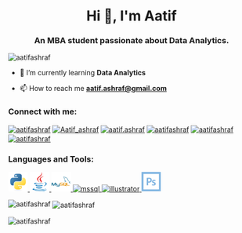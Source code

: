<!--### Hi there 👋


**aatifashraf/aatifashraf** is a ✨ _special_ ✨ repository because its `README.md` (this file) appears on your GitHub profile.

Here are some ideas to get you started:

- 🔭 I’m currently working on ...
- 🌱 I’m currently learning ...
- 👯 I’m looking to collaborate on ...
- 🤔 I’m looking for help with ...
- 💬 Ask me about ...
- 📫 How to reach me: ...
- 😄 Pronouns: ...
- ⚡ Fun fact: ...
-->

<h1 align="center">Hi 👋, I'm Aatif</h1>
<h3 align="center">An MBA student passionate about Data Analytics.</h3>

<p align="left"> <img src="https://komarev.com/ghpvc/?username=aatifashraf&label=Profile%20views&color=0080c0&style=flat-square" alt="aatifashraf" /> </p>

- 🌱 I’m currently learning **Data Analytics**

- 📫 How to reach me **aatif.ashraf@gmail.com**

<h3 align="left">Connect with me:</h3>
<p align="left">
<a href="https://www.linkedin.com/in/aatifashraf" target="blank"><img align="center" src="https://raw.githubusercontent.com/rahuldkjain/github-profile-readme-generator/master/src/images/icons/Social/linked-in-alt.svg" alt="aatifashraf" height="30" width="40" /></a>
<a href="https://www.twitter.com/aatif_ashraf" target="blank"><img align="center" src="https://raw.githubusercontent.com/rahuldkjain/github-profile-readme-generator/master/src/images/icons/Social/twitter.svg" alt="Aatif_ashraf" height="30" width="40" /></a>
<a href="https://www.instagram.com/aatif.ashraf" target="blank"><img align="center" src="https://raw.githubusercontent.com/rahuldkjain/github-profile-readme-generator/master/src/images/icons/Social/instagram.svg" alt="aatif.ashraf" height="30" width="40" /></a>
<a href="https://www.facebook.com/aatifsashraf" target="blank"><img align="center" src="https://raw.githubusercontent.com/rahuldkjain/github-profile-readme-generator/master/src/images/icons/Social/facebook.svg" alt="aatifashraf" height="30" width="40" /></a>
<a href="https://www.behance.net/aatifashraf" target="blank"><img align="center" src="https://raw.githubusercontent.com/rahuldkjain/github-profile-readme-generator/master/src/images/icons/Social/behance.svg" alt="aatifashraf" height="30" width="40" /></a>
<a href="https://www.kaggle.com/aatifashraf" target="blank"><img align="center" src="https://raw.githubusercontent.com/rahuldkjain/github-profile-readme-generator/master/src/images/icons/Social/kaggle.svg" alt="aatifashraf" height="30" width="40" /></a>
</p>

<h3 align="left">Languages and Tools:</h3>
<p align="left"> <a href="https://www.python.org" target="_blank"> <img src="https://raw.githubusercontent.com/devicons/devicon/master/icons/python/python-original.svg" alt="python" width="40" height="40"/> </a> <a href="https://www.java.com" target="_blank"> <img src="https://raw.githubusercontent.com/devicons/devicon/master/icons/java/java-original.svg" alt="java" width="40" height="40"/> </a> <a href="https://www.mysql.com/" target="_blank"> <img src="https://raw.githubusercontent.com/devicons/devicon/master/icons/mysql/mysql-original-wordmark.svg" alt="mysql" width="40" height="40"/> </a> <a href="https://www.microsoft.com/en-us/sql-server" target="_blank"> <img src="https://www.svgrepo.com/show/303229/microsoft-sql-server-logo.svg" alt="mssql" width="40" height="40"/> </a> <a href="https://www.adobe.com/in/products/illustrator.html" target="_blank"> <img src="https://www.vectorlogo.zone/logos/adobe_illustrator/adobe_illustrator-icon.svg" alt="illustrator" width="40" height="40"/> </a> <a href="https://www.photoshop.com/en" target="_blank"> <img src="https://raw.githubusercontent.com/devicons/devicon/master/icons/photoshop/photoshop-line.svg" alt="photoshop" width="40" height="40"/> </a> </p>

<p><img align="left" src="https://github-readme-stats.vercel.app/api/top-langs?username=aatifashraf&show_icons=true&theme=tokyonight&locale=en&layout=compact" alt="aatifashraf" /></p>

<p>&nbsp;<img align="center" src="https://github-readme-stats.vercel.app/api?username=aatifashraf&show_icons=true&theme=tokyonight&locale=en" alt="aatifashraf" /></p>

<p><img align="center" src="https://github-readme-streak-stats.herokuapp.com/?user=aatifashraf&" alt="aatifashraf" /></p>
